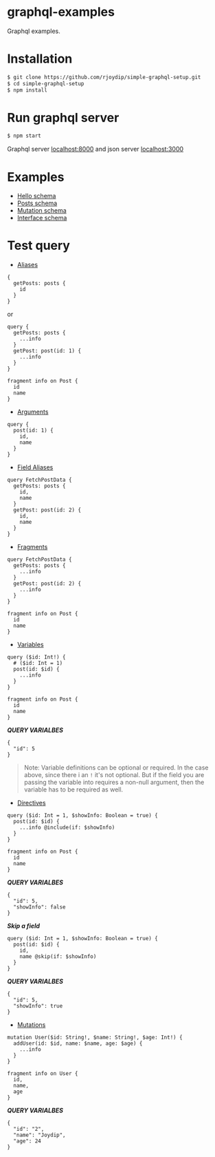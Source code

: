 # graphql-examples

Graphql examples.

# Installation

```sh
$ git clone https://github.com/rjoydip/simple-graphql-setup.git
$ cd simple-graphql-setup
$ npm install
```

# Run graphql server

```sh
$ npm start
```

Graphql server [localhost:8000](http://localhost:8000/graphql) and json server [localhost:3000](http://localhost:3000)

# Examples

* [Hello schema](https://github.com/rjoydip/graphql-examples/blob/master/schema/hello.schema.js)
* [Posts schema](https://github.com/rjoydip/graphql-examples/blob/master/schema/posts.schema.js)
* [Mutation schema](https://github.com/rjoydip/graphql-examples/blob/master/schema/mutation.schema.js)
* [Interface schema](https://github.com/rjoydip/graphql-examples/blob/master/schema/interface.schema.js)

# Test query

- [Aliases](http://graphql.org/learn/queries/#aliases)

```
{
  getPosts: posts {
    id
  }
}
```

or

```
query {
  getPosts: posts {
    ...info
  }
  getPost: post(id: 1) {
    ...info
  }
}

fragment info on Post {
  id
  name
}
```

- [Arguments](http://graphql.org/learn/queries/#arguments)

```
query {
  post(id: 1) {
    id,
    name
  }
}
```

- [Field Aliases](http://graphql.org/learn/queries/#operation-name)

```
query FetchPostData {
  getPosts: posts {
    id,
    name
  }
  getPost: post(id: 2) {
    id,
    name
  }
}
```

- [Fragments](http://graphql.org/learn/queries/#fragments)

```
query FetchPostData {
  getPosts: posts {
    ...info
  }
  getPost: post(id: 2) {
    ...info
  }
}

fragment info on Post {
  id
  name
}
```

- [Variables](http://graphql.org/learn/queries/#variables)

```
query ($id: Int!) {
  # ($id: Int = 1)
  post(id: $id) {
    ...info
  }
}

fragment info on Post {
  id
  name
}
```

***QUERY VARIALBES***

```
{
  "id": 5
}
```

> Note: Variable definitions can be optional or required. In the case above, since there i an `!` it's not optional. But if the field you are passing the variable into requires a non-null argument, then the variable has to be required as well.

- [Directives](http://graphql.org/learn/queries/#directives)

```
query ($id: Int = 1, $showInfo: Boolean = true) {
  post(id: $id) {
    ...info @include(if: $showInfo)
  }
}

fragment info on Post {
  id
  name
}
```

***QUERY VARIALBES***

```
{
  "id": 5,
  "showInfo": false
}
```

***Skip a field***

```
query ($id: Int = 1, $showInfo: Boolean = true) {
  post(id: $id) {
    id,
    name @skip(if: $showInfo)
  }
}
```

***QUERY VARIALBES***

```
{
  "id": 5,
  "showInfo": true
}
```

- [Mutations](http://graphql.org/learn/queries/#mutations)

```
mutation User($id: String!, $name: String!, $age: Int!) {
  addUser(id: $id, name: $name, age: $age) {
    ...info
  }
}

fragment info on User {
  id,
  name,
  age
}
```

***QUERY VARIALBES***

```
{
  "id": "2",
  "name": "Joydip",
  "age": 24
}
```